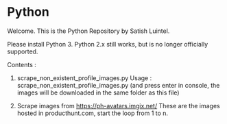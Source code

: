# Python
Welcome.
This is the Python Repository by Satish Luintel.

Please install Python 3. Python 2.x still works, but is no longer officially supported.

Contents : 

1. scrape_non_existent_profile_images.py 
Usage : scrape_non_existent_profile_images.py (and press enter in console, the images will be downloaded in the same folder as this file) 

2. Scrape images from https://ph-avatars.imgix.net/
These are the images hosted in producthunt.com, start the loop from 1 to n.


